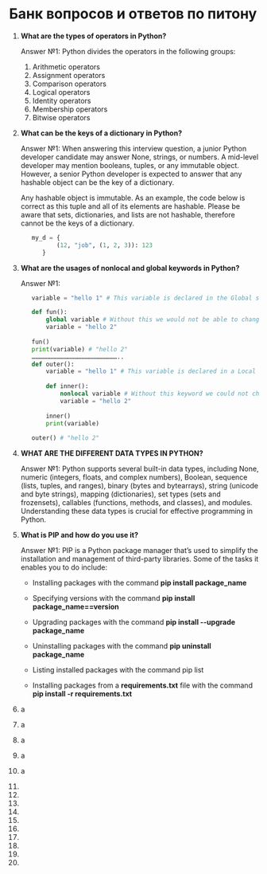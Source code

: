 # Банк вопросов и ответов по питону

1. **What are the types of operators in Python?**

   Answer №1: Python divides the operators in the following groups:
    1. Arithmetic operators
    2. Assignment operators
    3. Comparison operators
    4. Logical operators
    5. Identity operators
    6. Membership operators
    7. Bitwise operators

2. **What can be the keys of a dictionary in Python?**

   Answer №1: When answering this interview question, a junior Python developer candidate may answer None, strings, or numbers. A mid-level developer may mention booleans, tuples, or any immutable object. However, a senior Python developer is expected to answer that any hashable object can be the key of a dictionary.

   Any hashable object is immutable. As an example, the code below is correct as this tuple and all of its elements are hashable. Please be aware that sets, dictionaries, and lists are not hashable, therefore cannot be the keys of a dictionary. 

   ```python 
      my_d = {
             (12, "job", (1, 2, 3)): 123
         }
   ```

3. **What are the usages of nonlocal and global keywords in Python?**
     
   Answer №1: 
   ```python 
      variable = "hello 1" # This variable is declared in the Global scope

      def fun():
          global variable # Without this we would not be able to change the variable value
          variable = "hello 2"
          
      fun()
      print(variable) # "hello 2"
      ………………………………………………………………..
      def outer():
          variable = "hello 1" # This variable is declared in a Local scope
          
          def inner():
              nonlocal variable # Without this keyword we could not change the variable value
              variable = "hello 2"
          
          inner()
          print(variable)
          
      outer() # "hello 2"
   ```

4. **WHAT ARE THE DIFFERENT DATA TYPES IN PYTHON?**
    
    Answer №1: Python supports several built-in data types, including None, numeric (integers, floats, and complex numbers), Boolean, sequence (lists, tuples, and ranges), binary (bytes and bytearrays), string (unicode and byte strings), mapping (dictionaries), set types (sets and frozensets), callables (functions, methods, and classes), and modules. Understanding these data types is crucial for effective programming in Python.

 
5. **What is PIP and how do you use it?**

   Answer №1: PIP is a Python package manager that’s used to simplify the installation and management of third-party libraries. Some of the tasks it enables you to do include: 

   - Installing packages with the command **pip install package_name**
   
   - Specifying versions with the command **pip install package_name==version**
   
   - Upgrading packages with the command **pip install --upgrade package_name** 
   
   - Uninstalling packages with the command **pip uninstall package_name**
   
   - Listing installed packages with the command pip list
   
   - Installing packages from a **requirements.txt** file with the command **pip install -r requirements.txt**

6. а
7. а
8. а
9. а
10. а

19. 

20. 

21. 

22. 

23. 

24. 

25. 

26. 

27. 

28. 


